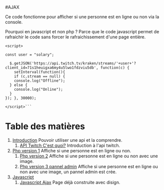 #AJAX

Ce code fonctionne pour afficher si une personne est en ligne ou non via la console.    

Pourquoi en javascript et non php ? Parce que le code javascript permet de rafraichir le code sans forcer le rafraichissement d'une page entière.   


```
<script>

const user = "solary";

  $.getJSON('https://api.twitch.tv/kraken/streams/'+user+'?client_id=71s1heuigxa6my4u5lwo1fdzviu5db', function(c) {
    setInterval(function(){
    if (c.stream == null) {
    console.log("Offline");
  } else {
    console.log("Online");
  }
}); }, 30000);

</script>```

```
# Table des matières

1. [Introduction](../../) Pouvoir utiliser une api et la comprendre.
    1. [API Twitch C'est quoi?](../API) Introduction à l'api twitch.
2. [Php version 1](./v1) Affiche si une personne est en ligne ou non.
    1. [Php version 2](../v2) Affiche si une personne est en ligne ou non avec une image.
    2. [Php version 3 pannel admin](../v3%20admin) Affiche si une personne est en ligne ou non avec une image, un pannel admin est crée.
3. [Javascript](#)
    1. [Javascript Ajax](./v1) Page déjà construite avec disign.